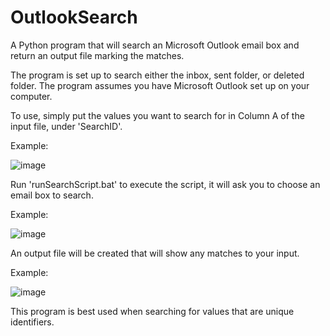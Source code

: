 # OutlookSearch
A Python program that will search an Microsoft Outlook email box and return an output file marking the matches.

The program is set up to search either the inbox, sent folder, or deleted folder. The program assumes you have Microsoft Outlook set up on your computer. 

To use, simply put the values you want to search for in Column A of the input file, under 'SearchID'.

Example:

![image](https://github.com/user-attachments/assets/cd69d785-6b99-4933-adbd-e34050392c3a)

Run 'runSearchScript.bat' to execute the script, it will ask you to choose an email box to search. 

Example:

![image](https://github.com/user-attachments/assets/c355907e-391e-4d74-8528-d52a3e08bb2a)

An output file will be created that will show any matches to your input. 

Example:

![image](https://github.com/user-attachments/assets/78cbf6db-7edb-4734-b33b-37ac4ce1d912)

This program is best used when searching for values that are unique identifiers.
